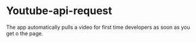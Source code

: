 # Youtube-api-request
The app automatically pulls a video for first time developers as soon as you get o the page.
